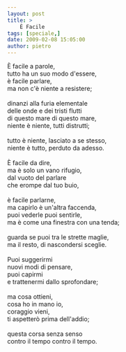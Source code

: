```yaml
---
layout: post
title: >
    È Facile
tags: [speciale,]
date: 2009-02-08 15:05:00
author: pietro
---
```

È facile a parole,<br/>tutto ha un suo modo d'essere,<br/>è facile parlare,<br/>ma non c'è niente a resistere;<br/><br/>dinanzi alla furia elementale<br/>delle onde e dei tristi flutti<br/>di questo mare di questo mare,<br/>niente è niente, tutti distrutti;<br/><br/>tutto è niente, lasciato a se stesso,<br/>niente è tutto, perduto da adesso.<br/><br/>È facile da dire,<br/>ma è solo un vano rifugio,<br/>dal vuoto del parlare<br/>che erompe dal tuo buio,<br/><br/>è facile parlarne,<br/>ma capirlo è un'altra faccenda,<br/>puoi vederle puoi sentirle,<br/>ma è come una finestra con una tenda;<br/><br/>guarda se puoi tra le strette maglie,<br/>ma il resto, di nascondersi sceglie.<br/><br/>Puoi suggerirmi<br/>nuovi modi di pensare,<br/>puoi capirmi<br/>e trattenermi dallo sprofondare;<br/><br/>ma cosa ottieni,<br/>cosa ho in mano io,<br/>coraggio vieni,<br/>ti aspetterò prima dell'addio;<br/><br/>questa corsa senza senso<br/>contro il tempo contro il tempo.
